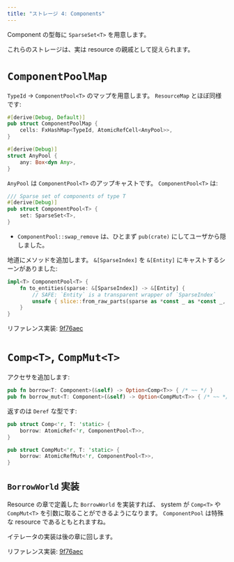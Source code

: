 ```yaml
---
title: "ストレージ 4: Components"
---
```


Component の型毎に `SparseSet<T>` を用意します。

これらのストレージは、実は resource の親戚として捉えられます。

# `ComponentPoolMap`

`TypeId` → `ComponentPool<T>` のマップを用意します。 `ResourceMap` とほぼ同様です:

```rust:comp.rs
#[derive(Debug, Default)]
pub struct ComponentPoolMap {
    cells: FxHashMap<TypeId, AtomicRefCell<AnyPool>>,
}

#[derive(Debug)]
struct AnyPool {
    any: Box<dyn Any>,
}
```

`AnyPool` は `ComponentPool<T>` のアップキャストです。 `ComponentPool<T>` は:

```rust:comp.rs
/// Sparse set of components of type T
#[derive(Debug)]
pub struct ComponentPool<T> {
    set: SparseSet<T>,
}
```

* `ComponentPool::swap_remove` は、ひとまず `pub(crate)` にしてユーザから隠しました。

地道にメソッドを追加します。 `&[SparseIndex]` を `&[Entity]` にキャストするシーンがありました:

```rust:comp.rs
impl<T> ComponentPool<T> {
    fn to_entities(sparse: &[SparseIndex]) -> &[Entity] {
        // SAFE: `Entity` is a transparent wrapper of `SparseIndex`
        unsafe { slice::from_raw_parts(sparse as *const _ as *const _, sparse.len()) }
    }
}
```

リファレンス実装: [9f76aec](https://github.com/toyboot4e/toecs/commit/9f76aec66df3e20a3729b2bb9b42c38a7d7f4fc9)

# `Comp<T>`, `CompMut<T>`

アクセサを追加します:

```rust:comp.rs
pub fn borrow<T: Component>(&self) -> Option<Comp<T>> { /* ~~ */ }
pub fn borrow_mut<T: Component>(&self) -> Option<CompMut<T>> { /* ~~ */ }
```

返すのは `Deref` な型です:

```rust:comp.rs
pub struct Comp<'r, T: 'static> {
    borrow: AtomicRef<'r, ComponentPool<T>>,
}

pub struct CompMut<'r, T: 'static> {
    borrow: AtomicRefMut<'r, ComponentPool<T>>,
}
```

## `BorrowWorld` 実装

Resource の章で定義した `BorrowWorld` を実装すれば、 system が `Comp<T>` や `CompMut<T>` を引数に取ることができるようになります。 `ComponentPool` は特殊な resource であるともとれますね。

イテレータの実装は後の章に回します。

[`toecs`]: https://github.com/toyboot4e/toecs

リファレンス実装: [9f76aec](https://github.com/toyboot4e/toecs/commit/9f76aec66df3e20a3729b2bb9b42c38a7d7f4fc9)

